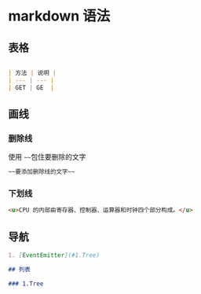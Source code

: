 # markdown 语法

## 表格

```md

| 方法 | 说明 |
| --- | --- |
| GET | GE  |
```

## 画线

### 删除线

使用 `~~`包住要删除的文字
```md
~~要添加删除线的文字~~
```

### 下划线

```md
<u>CPU 的内部由寄存器、控制器、运算器和时钟四个部分构成。</u>
```

## 导航

```md
1. [EventEmitter](#1.Tree)

## 列表

### 1.Tree
```